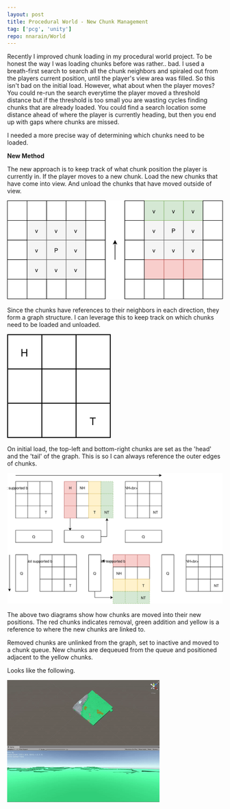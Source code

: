 ```yaml
---
layout: post
title: Procedural World - New Chunk Management
tag: ['pcg', 'unity']
repo: nnarain/World
---
```


Recently I improved chunk loading in my procedural world project. To be honest the way I was loading chunks before was rather.. bad. I used a breath-first search to search all the chunk neighbors and spiraled out from the players current position, until the player's view area was filled. So this isn't bad on the initial load. However, what about when the player moves? You could re-run the search everytime the player moved a threshold distance but if the threshold is too small you are wasting cycles finding chunks that are already loaded. You could find a search location some distance ahead of where the player is currently heading, but then you end up with gaps where chunks are missed.

I needed a more precise way of determining which chunks need to be loaded.

**New Method**

The new approach is to keep track of what chunk position the player is currently in. If the player moves to a new chunk. Load the new chunks that have come into view. And unload the chunks that have moved outside of view.

![Image not found!](/assets/2018/06/16/visiblechunks.svg)

Since the chunks have references to their neighbors in each direction, they form a graph structure. I can leverage this to keep track on which chunks need to be loaded and unloaded.

![Image not found!](/assets/2018/06/16/chunkgraph.svg)

On initial load, the top-left and bottom-right chunks are set as the 'head' and the 'tail' of the graph. This is so I can always reference the outer edges of chunks.

![Image not found!](/assets/2018/06/16/newchunkloading2.svg)

The above two diagrams show how chunks are moved into their new positions. The red chunks indicates removal, green addition and yellow is a reference to where the new chunks are linked to. 

Removed chunks are unlinked from the graph, set to inactive and moved to a chunk queue. New chunks are dequeued from the queue and positioned adjacent to the yellow chunks.


Looks like the following.

![Image not found!](/assets/2018/06/16/cap1.gif)

